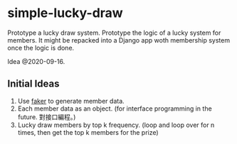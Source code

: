 # simple-lucky-draw
Prototype a lucky draw system.
Prototype the logic of a lucky system for members. It might be repacked into a Django app woth membership system once the logic is done.

Idea @2020-09-16.

## Initial Ideas
1. Use [faker](https://github.com/joke2k/faker) to generate member data.
2. Each member data as an object. (for interface programming in the future. 對接口編程。)
3. Lucky draw members by top k frequency. (loop and loop over for n times, then get the top k members for the prize)
